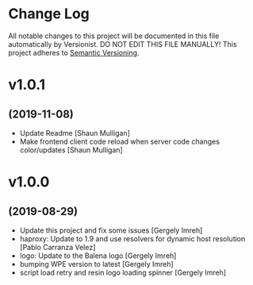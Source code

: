 # Change Log

All notable changes to this project will be documented in this file
automatically by Versionist. DO NOT EDIT THIS FILE MANUALLY!
This project adheres to [Semantic Versioning](http://semver.org/).

# v1.0.1
## (2019-11-08)

* Update Readme [Shaun Mulligan]
* Make frontend client code reload when server code changes color/updates [Shaun Mulligan]

# v1.0.0
## (2019-08-29)

* Update this project and fix some issues [Gergely Imreh]
* haproxy: Update to 1.9 and use resolvers for dynamic host resolution [Pablo Carranza Velez]
* logo: Update to the Balena logo [Gergely Imreh]
* bumping WPE version to latest [Gergely Imreh]
* script load retry and resin logo loading spinner [Gergely Imreh]
